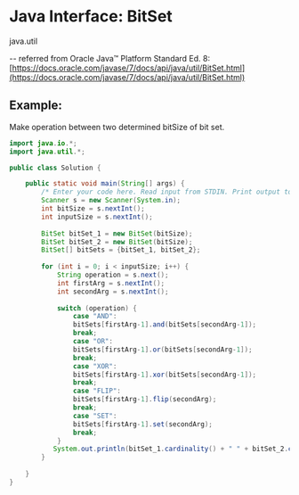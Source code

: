 # Java Interface: BitSet

java.util

-- referred from Oracle Java™ Platform Standard Ed. 8:[https://docs.oracle.com/javase/7/docs/api/java/util/BitSet.html](https://docs.oracle.com/javase/7/docs/api/java/util/BitSet.html)

## Example:
Make operation between two determined bitSize of bit set.

```java
import java.io.*;
import java.util.*;

public class Solution {

    public static void main(String[] args) {
        /* Enter your code here. Read input from STDIN. Print output to STDOUT. Your class should be named Solution. */
        Scanner s = new Scanner(System.in);
        int bitSize = s.nextInt();
        int inputSize = s.nextInt();
        
        BitSet bitSet_1 = new BitSet(bitSize);
        BitSet bitSet_2 = new BitSet(bitSize);
        BitSet[] bitSets = {bitSet_1, bitSet_2};
        
        for (int i = 0; i < inputSize; i++) {
            String operation = s.next();
            int firstArg = s.nextInt();
            int secondArg = s.nextInt();
            
            switch (operation) {
                case "AND":
                bitSets[firstArg-1].and(bitSets[secondArg-1]);
                break;
                case "OR":
                bitSets[firstArg-1].or(bitSets[secondArg-1]);
                break;
                case "XOR":
                bitSets[firstArg-1].xor(bitSets[secondArg-1]);
                break;
                case "FLIP":
                bitSets[firstArg-1].flip(secondArg);
                break;
                case "SET":
                bitSets[firstArg-1].set(secondArg);
                break;
            }
           System.out.println(bitSet_1.cardinality() + " " + bitSet_2.cardinality());     
        }
        
    }
}
```
